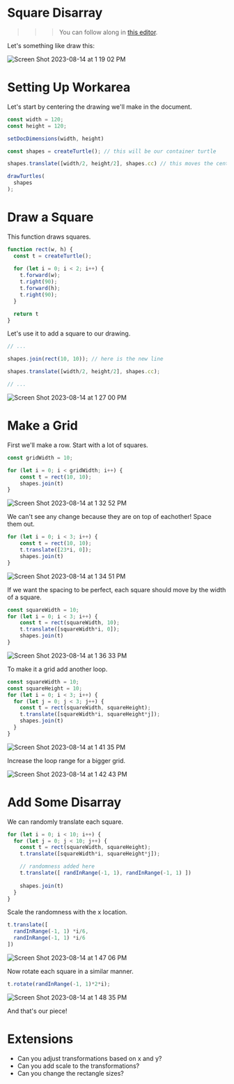 # Square Disarray

>>> You can follow along in [this editor](https://haxidraw.hackclub.dev/).

Let's something like draw this:

![Screen Shot 2023-08-14 at 1 19 02 PM](https://github.com/hackclub/haxidraw/assets/27078897/bcaf04e7-a00e-4f98-aaed-01eeebf2c79c)


# Setting Up Workarea

Let's start by centering the drawing we'll make in the document.

```js
const width = 120;
const height = 120;

setDocDimensions(width, height)

const shapes = createTurtle(); // this will be our container turtle

shapes.translate([width/2, height/2], shapes.cc) // this moves the center of our turtle to the center of our doc

drawTurtles(
  shapes
);
```

# Draw a Square

This function draws squares.

```js
function rect(w, h) {
  const t = createTurtle();
  
  for (let i = 0; i < 2; i++) {
    t.forward(w);
    t.right(90);
    t.forward(h);
    t.right(90);
  }

  return t
}
```

Let's use it to add a square to our drawing.

```js
// ...

shapes.join(rect(10, 10)); // here is the new line

shapes.translate([width/2, height/2], shapes.cc);

// ...
```

![Screen Shot 2023-08-14 at 1 27 00 PM](https://github.com/hackclub/haxidraw/assets/27078897/6a9b273c-391e-4ee7-9036-114524589d09)

# Make a Grid

First we'll make a row. Start with a lot of squares.

```js
const gridWidth = 10;

for (let i = 0; i < gridWidth; i++) {
    const t = rect(10, 10);
    shapes.join(t)
}
```

![Screen Shot 2023-08-14 at 1 32 52 PM](https://github.com/hackclub/haxidraw/assets/27078897/df700565-f80b-434b-ae92-1b6a4ecbc36b)

We can't see any change because they are on top of eachother! Space them out.

```js
for (let i = 0; i < 3; i++) {
    const t = rect(10, 10);
    t.translate([23*i, 0]);
    shapes.join(t)
}
```

![Screen Shot 2023-08-14 at 1 34 51 PM](https://github.com/hackclub/haxidraw/assets/27078897/367f376f-a903-44ec-8e31-db7e8090782b)

If we want the spacing to be perfect, each square should move by the width of a square.

```js
const squareWidth = 10;
for (let i = 0; i < 3; i++) {
    const t = rect(squareWidth, 10);
    t.translate([squareWidth*i, 0]);
    shapes.join(t)
}
```

![Screen Shot 2023-08-14 at 1 36 33 PM](https://github.com/hackclub/haxidraw/assets/27078897/4e9e02da-20e3-4b83-ba27-5e384163148f)

To make it a grid add another loop.

```js
const squareWidth = 10;
const squareHeight = 10;
for (let i = 0; i < 3; i++) {
  for (let j = 0; j < 3; j++) {
    const t = rect(squareWidth, squareHeight);
    t.translate([squareWidth*i, squareHeight*j]);
    shapes.join(t)
  }
}
```

![Screen Shot 2023-08-14 at 1 41 35 PM](https://github.com/hackclub/haxidraw/assets/27078897/9b0fea0d-2b04-492b-9c3e-018bde669099)

Increase the loop range for a bigger grid.

![Screen Shot 2023-08-14 at 1 42 43 PM](https://github.com/hackclub/haxidraw/assets/27078897/5408832c-2125-47af-9e84-0dd88c2fab67)

# Add Some Disarray

We can randomly translate each square.

```js
for (let i = 0; i < 10; i++) {
  for (let j = 0; j < 10; j++) {
    const t = rect(squareWidth, squareHeight);
    t.translate([squareWidth*i, squareHeight*j]);

    // randomness added here
    t.translate([ randInRange(-1, 1), randInRange(-1, 1) ])
    
    shapes.join(t)
  }
}
```

Scale the randomness with the x location.

```js
t.translate([ 
  randInRange(-1, 1) *i/6, 
  randInRange(-1, 1) *i/6 
])
```

![Screen Shot 2023-08-14 at 1 47 06 PM](https://github.com/hackclub/haxidraw/assets/27078897/fb392a9b-4ec8-4eec-9f1f-035d67c4ea50)

Now rotate each square in a similar manner.

```js
t.rotate(randInRange(-1, 1)*2*i);
```

![Screen Shot 2023-08-14 at 1 48 35 PM](https://github.com/hackclub/haxidraw/assets/27078897/1a0902f1-084d-4651-a188-c1dbe6995289)

And that's our piece!

# Extensions

- Can you adjust transformations based on x and y?
- Can you add scale to the transformations?
- Can you change the rectangle sizes?




